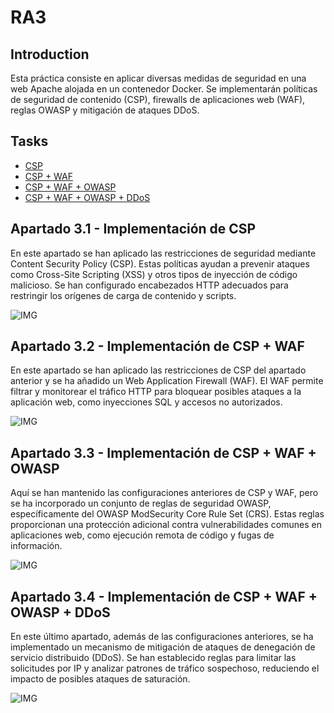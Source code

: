 # RA3

## Introduction

Esta práctica consiste en aplicar diversas medidas de seguridad en una web Apache alojada en un contenedor Docker. Se implementarán políticas de seguridad de contenido (CSP), firewalls de aplicaciones web (WAF), reglas OWASP y mitigación de ataques DDoS.

## Tasks

* [CSP](https://hub.docker.com/r/pedmmonsot/csp)
* [CSP + WAF](https://hub.docker.com/r/pedmmonsot/csp-waf)
* [CSP + WAF + OWASP](https://hub.docker.com/r/pedmmonsot/csp-waf-owasp)
* [CSP + WAF + OWASP + DDoS](https://hub.docker.com/r/pedmmonsot/csp-waf-owasp-ddos)

## Apartado 3.1 - Implementación de CSP

En este apartado se han aplicado las restricciones de seguridad mediante Content Security Policy (CSP). Estas políticas ayudan a prevenir ataques como Cross-Site Scripting (XSS) y otros tipos de inyección de código malicioso. Se han configurado encabezados HTTP adecuados para restringir los orígenes de carga de contenido y scripts.

![IMG](URL_IMG)

## Apartado 3.2 - Implementación de CSP + WAF

En este apartado se han aplicado las restricciones de CSP del apartado anterior y se ha añadido un Web Application Firewall (WAF). El WAF permite filtrar y monitorear el tráfico HTTP para bloquear posibles ataques a la aplicación web, como inyecciones SQL y accesos no autorizados.

![IMG](URL_IMG)

## Apartado 3.3 - Implementación de CSP + WAF + OWASP

Aquí se han mantenido las configuraciones anteriores de CSP y WAF, pero se ha incorporado un conjunto de reglas de seguridad OWASP, específicamente del OWASP ModSecurity Core Rule Set (CRS). Estas reglas proporcionan una protección adicional contra vulnerabilidades comunes en aplicaciones web, como ejecución remota de código y fugas de información.

![IMG](URL_IMG)

## Apartado 3.4 - Implementación de CSP + WAF + OWASP + DDoS

En este último apartado, además de las configuraciones anteriores, se ha implementado un mecanismo de mitigación de ataques de denegación de servicio distribuido (DDoS). Se han establecido reglas para limitar las solicitudes por IP y analizar patrones de tráfico sospechoso, reduciendo el impacto de posibles ataques de saturación.

![IMG](URL_IMG)
